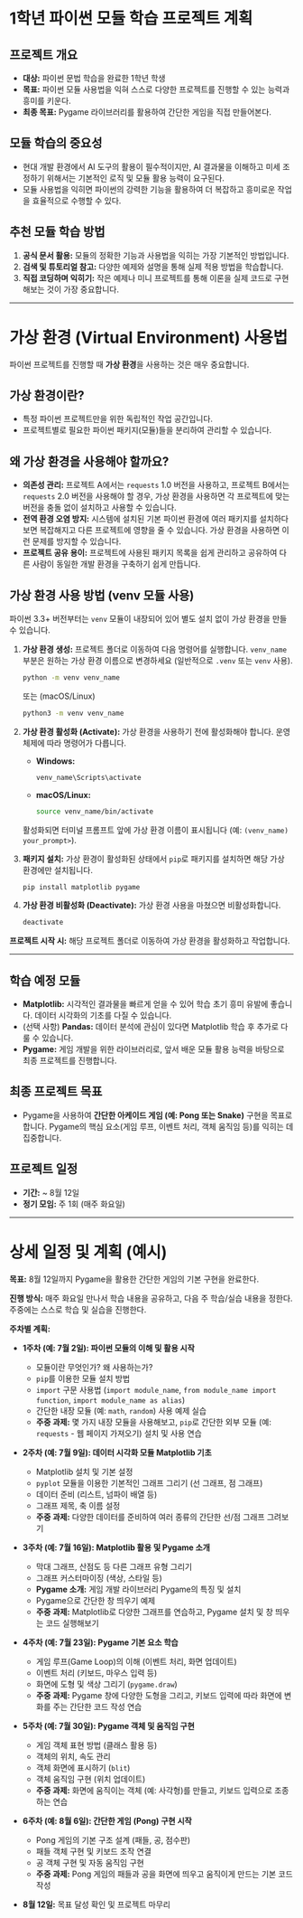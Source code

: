 # 1학년 파이썬 모듈 학습 프로젝트 계획

## 프로젝트 개요
*   **대상:** 파이썬 문법 학습을 완료한 1학년 학생
*   **목표:** 파이썬 모듈 사용법을 익혀 스스로 다양한 프로젝트를 진행할 수 있는 능력과 흥미를 키운다.
*   **최종 목표:** Pygame 라이브러리를 활용하여 간단한 게임을 직접 만들어본다.

## 모듈 학습의 중요성
*   현대 개발 환경에서 AI 도구의 활용이 필수적이지만, AI 결과물을 이해하고 미세 조정하기 위해서는 기본적인 로직 및 모듈 활용 능력이 요구된다.
*   모듈 사용법을 익히면 파이썬의 강력한 기능을 활용하여 더 복잡하고 흥미로운 작업을 효율적으로 수행할 수 있다.

## 추천 모듈 학습 방법
1.  **공식 문서 활용:** 모듈의 정확한 기능과 사용법을 익히는 가장 기본적인 방법입니다.
2.  **검색 및 튜토리얼 참고:** 다양한 예제와 설명을 통해 실제 적용 방법을 학습합니다.
3.  **직접 코딩하며 익히기:** 작은 예제나 미니 프로젝트를 통해 이론을 실제 코드로 구현해보는 것이 가장 중요합니다.

---

# 가상 환경 (Virtual Environment) 사용법

파이썬 프로젝트를 진행할 때 **가상 환경**을 사용하는 것은 매우 중요합니다.

## 가상 환경이란?
*   특정 파이썬 프로젝트만을 위한 독립적인 작업 공간입니다.
*   프로젝트별로 필요한 파이썬 패키지(모듈)들을 분리하여 관리할 수 있습니다.

## 왜 가상 환경을 사용해야 할까요?
*   **의존성 관리:** 프로젝트 A에서는 `requests` 1.0 버전을 사용하고, 프로젝트 B에서는 `requests` 2.0 버전을 사용해야 할 경우, 가상 환경을 사용하면 각 프로젝트에 맞는 버전을 충돌 없이 설치하고 사용할 수 있습니다.
*   **전역 환경 오염 방지:** 시스템에 설치된 기본 파이썬 환경에 여러 패키지를 설치하다 보면 복잡해지고 다른 프로젝트에 영향을 줄 수 있습니다. 가상 환경을 사용하면 이런 문제를 방지할 수 있습니다.
*   **프로젝트 공유 용이:** 프로젝트에 사용된 패키지 목록을 쉽게 관리하고 공유하여 다른 사람이 동일한 개발 환경을 구축하기 쉽게 만듭니다.

## 가상 환경 사용 방법 (venv 모듈 사용)

파이썬 3.3+ 버전부터는 `venv` 모듈이 내장되어 있어 별도 설치 없이 가상 환경을 만들 수 있습니다.

1.  **가상 환경 생성:**
    프로젝트 폴더로 이동하여 다음 명령어를 실행합니다. `venv_name` 부분은 원하는 가상 환경 이름으로 변경하세요 (일반적으로 `.venv` 또는 `venv` 사용).
    ```bash
    python -m venv venv_name
    ```
    또는 (macOS/Linux)
    ```bash
    python3 -m venv venv_name
    ```

2.  **가상 환경 활성화 (Activate):**
    가상 환경을 사용하기 전에 활성화해야 합니다. 운영체제에 따라 명령어가 다릅니다.

    *   **Windows:**
        ```bash
        venv_name\Scripts\activate
        ```
    *   **macOS/Linux:**
        ```bash
        source venv_name/bin/activate   
        ```
    활성화되면 터미널 프롬프트 앞에 가상 환경 이름이 표시됩니다 (예: `(venv_name) your_prompt>`).

3.  **패키지 설치:**
    가상 환경이 활성화된 상태에서 `pip`로 패키지를 설치하면 해당 가상 환경에만 설치됩니다.
    ```bash
    pip install matplotlib pygame
    ```

4.  **가상 환경 비활성화 (Deactivate):**
    가상 환경 사용을 마쳤으면 비활성화합니다.
    ```bash
    deactivate
    ```

**프로젝트 시작 시:** 해당 프로젝트 폴더로 이동하여 가상 환경을 활성화하고 작업합니다.

---

## 학습 예정 모듈
*   **Matplotlib:** 시각적인 결과물을 빠르게 얻을 수 있어 학습 초기 흥미 유발에 좋습니다. 데이터 시각화의 기초를 다질 수 있습니다.
*   (선택 사항) **Pandas:** 데이터 분석에 관심이 있다면 Matplotlib 학습 후 추가로 다룰 수 있습니다.
*   **Pygame:** 게임 개발을 위한 라이브러리로, 앞서 배운 모듈 활용 능력을 바탕으로 최종 프로젝트를 진행합니다.

## 최종 프로젝트 목표
*   Pygame을 사용하여 **간단한 아케이드 게임 (예: Pong 또는 Snake)** 구현을 목표로 합니다. Pygame의 핵심 요소(게임 루프, 이벤트 처리, 객체 움직임 등)를 익히는 데 집중합니다.

## 프로젝트 일정
*   **기간:** ~ 8월 12일
*   **정기 모임:** 주 1회 (매주 화요일)

---

# 상세 일정 및 계획 (예시)

**목표:** 8월 12일까지 Pygame을 활용한 간단한 게임의 기본 구현을 완료한다.

**진행 방식:** 매주 화요일 만나서 학습 내용을 공유하고, 다음 주 학습/실습 내용을 정한다. 주중에는 스스로 학습 및 실습을 진행한다.

**주차별 계획:**

*   **1주차 (예: 7월 2일): 파이썬 모듈의 이해 및 활용 시작**
    *   모듈이란 무엇인가? 왜 사용하는가?
    *   `pip`를 이용한 모듈 설치 방법
    *   `import` 구문 사용법 (`import module_name`, `from module_name import function`, `import module_name as alias`)
    *   간단한 내장 모듈 (예: `math`, `random`) 사용 예제 실습
    *   **주중 과제:** 몇 가지 내장 모듈을 사용해보고, `pip`로 간단한 외부 모듈 (예: `requests` - 웹 페이지 가져오기) 설치 및 사용 연습

*   **2주차 (예: 7월 9일): 데이터 시각화 모듈 Matplotlib 기초**
    *   Matplotlib 설치 및 기본 설정
    *   `pyplot` 모듈을 이용한 기본적인 그래프 그리기 (선 그래프, 점 그래프)
    *   데이터 준비 (리스트, 넘파이 배열 등)
    *   그래프 제목, 축 이름 설정
    *   **주중 과제:** 다양한 데이터를 준비하여 여러 종류의 간단한 선/점 그래프 그려보기

*   **3주차 (예: 7월 16일): Matplotlib 활용 및 Pygame 소개**
    *   막대 그래프, 산점도 등 다른 그래프 유형 그리기
    *   그래프 커스터마이징 (색상, 스타일 등)
    *   **Pygame 소개:** 게임 개발 라이브러리 Pygame의 특징 및 설치
    *   Pygame으로 간단한 창 띄우기 예제
    *   **주중 과제:** Matplotlib로 다양한 그래프를 연습하고, Pygame 설치 및 창 띄우는 코드 실행해보기

*   **4주차 (예: 7월 23일): Pygame 기본 요소 학습**
    *   게임 루프(Game Loop)의 이해 (이벤트 처리, 화면 업데이트)
    *   이벤트 처리 (키보드, 마우스 입력 등)
    *   화면에 도형 및 색상 그리기 (`pygame.draw`)
    *   **주중 과제:** Pygame 창에 다양한 도형을 그리고, 키보드 입력에 따라 화면에 변화를 주는 간단한 코드 작성 연습

*   **5주차 (예: 7월 30일): Pygame 객체 및 움직임 구현**
    *   게임 객체 표현 방법 (클래스 활용 등)
    *   객체의 위치, 속도 관리
    *   객체 화면에 표시하기 (`blit`)
    *   객체 움직임 구현 (위치 업데이트)
    *   **주중 과제:** 화면에 움직이는 객체 (예: 사각형)를 만들고, 키보드 입력으로 조종하는 연습

*   **6주차 (예: 8월 6일): 간단한 게임 (Pong) 구현 시작**
    *   Pong 게임의 기본 구조 설계 (패들, 공, 점수판)
    *   패들 객체 구현 및 키보드 조작 연결
    *   공 객체 구현 및 자동 움직임 구현
    *   **주중 과제:** Pong 게임의 패들과 공을 화면에 띄우고 움직이게 만드는 기본 코드 작성

*   **8월 12일:** 목표 달성 확인 및 프로젝트 마무리

